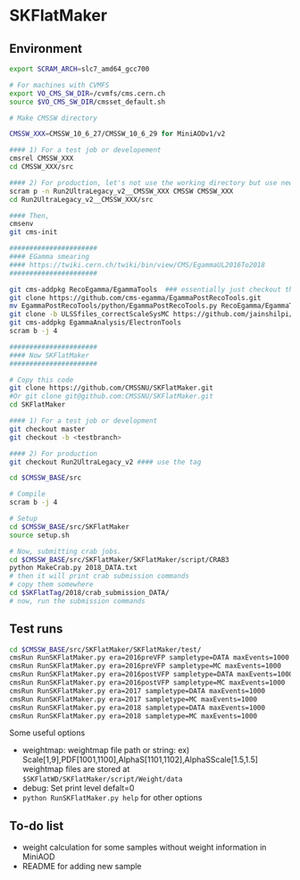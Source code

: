 # SKFlatMaker

## Environment
```bash
export SCRAM_ARCH=slc7_amd64_gcc700

# For machines with CVMFS
export VO_CMS_SW_DIR=/cvmfs/cms.cern.ch
source $VO_CMS_SW_DIR/cmsset_default.sh

# Make CMSSW directory

CMSSW_XXX=CMSSW_10_6_27/CMSSW_10_6_29 for MiniAODv1/v2

#### 1) For a test job or developement
cmsrel CMSSW_XXX
cd CMSSW_XXX/src

#### 2) For production, let's not use the working directory but use new and clean directory
scram p -n Run2UltraLegacy_v2__CMSSW_XXX CMSSW CMSSW_XXX
cd Run2UltraLegacy_v2__CMSSW_XXX/src

#### Then,
cmsenv
git cms-init

######################
#### EGamma smearing
#### https://twiki.cern.ch/twiki/bin/view/CMS/EgammaUL2016To2018
######################

git cms-addpkg RecoEgamma/EgammaTools  ### essentially just checkout the package from CMSSW
git clone https://github.com/cms-egamma/EgammaPostRecoTools.git
mv EgammaPostRecoTools/python/EgammaPostRecoTools.py RecoEgamma/EgammaTools/python/.
git clone -b ULSSfiles_correctScaleSysMC https://github.com/jainshilpi/EgammaAnalysis-ElectronTools.git EgammaAnalysis/ElectronTools/data/
git cms-addpkg EgammaAnalysis/ElectronTools
scram b -j 4

######################
#### Now SKFlatMaker
######################

# Copy this code
git clone https://github.com/CMSSNU/SKFlatMaker.git
#Or git clone git@github.com:CMSSNU/SKFlatMaker.git
cd SKFlatMaker

#### 1) For a test job or development 
git checkout master
git checkout -b <testbranch>

#### 2) For production
git checkout Run2UltraLegacy_v2 #### use the tag

cd $CMSSW_BASE/src

# Compile
scram b -j 4

# Setup
cd $CMSSW_BASE/src/SKFlatMaker
source setup.sh

# Now, submitting crab jobs.
cd $CMSSW_BASE/src/SKFlatMaker/SKFlatMaker/script/CRAB3
python MakeCrab.py 2018_DATA.txt
# then it will print crab submission commands
# copy them somewhere
cd $SKFlatTag/2018/crab_submission_DATA/
# now, run the submission commands
```

## Test runs
```bash
cd $CMSSW_BASE/src/SKFlatMaker/SKFlatMaker/test/
cmsRun RunSKFlatMaker.py era=2016preVFP sampletype=DATA maxEvents=1000  ## Run 2016a DATA
cmsRun RunSKFlatMaker.py era=2016preVFP sampletype=MC maxEvents=1000    ## Run 2016a MC
cmsRun RunSKFlatMaker.py era=2016postVFP sampletype=DATA maxEvents=1000 ## Run 2016b DATA
cmsRun RunSKFlatMaker.py era=2016postVFP sampletype=MC maxEvents=1000   ## Run 2016b MC
cmsRun RunSKFlatMaker.py era=2017 sampletype=DATA maxEvents=1000        ## Run 2017 DATA
cmsRun RunSKFlatMaker.py era=2017 sampletype=MC maxEvents=1000          ## Run 2017 MC
cmsRun RunSKFlatMaker.py era=2018 sampletype=DATA maxEvents=1000        ## Run 2018 DATA
cmsRun RunSKFlatMaker.py era=2018 sampletype=MC maxEvents=1000          ## Run 2018 MC
```
Some useful options  
- weightmap: weightmap file path or string: ex) Scale[1,9],PDF[1001,1100],AlphaS[1101,1102],AlphaSScale[1.5,1.5]  
  weightmap files are stored at `$SKFlatWD/SKFlatMaker/script/Weight/data`  
- debug: Set print level defalt=0  
- `python RunSKFlatMaker.py help` for other options  

## To-do list
- weight calculation for some samples without weight information in MiniAOD  
- README for adding new sample  
